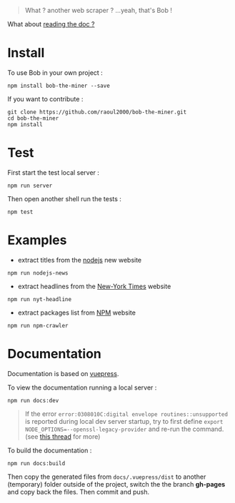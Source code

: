 
> What ? another web scraper ? ...yeah, that's Bob !

What about [reading the doc ?](https://raoul2000.github.io/bob-the-miner/)

# Install

To use Bob in your own project :

```
npm install bob-the-miner --save
```

If you want to contribute :

```
git clone https://github.com/raoul2000/bob-the-miner.git
cd bob-the-miner
npm install
```

# Test

First start the test local server :

```
npm run server
```

Then open another shell run the tests :

```
npm test
```

# Examples

- extract titles from the [nodejs]('https://foundation.nodejs.org) new website

```
npm run nodejs-news
```

- extract headlines from the [New-York Times](https://www.nytimes.com/) website

```
npm run nyt-headline
```

- extract packages list from [NPM](https://www.npmjs.com) website

```
npm run npm-crawler
```

# Documentation

Documentation is based on [vuepress](https://vuepress.vuejs.org).

To view the documentation running a local server :

```
npm run docs:dev
```

> If the error `error:0308010C:digital envelope routines::unsupported` is reported during local dev server startup, try to first 
> define `export NODE_OPTIONS=--openssl-legacy-provider` and re-run the command. (see [this thread](https://stackoverflow.com/questions/69692842/error-message-error0308010cdigital-envelope-routinesunsupported) for more)


To build the documentation :

```
npm run docs:build
```

Then copy the generated files from `docs/.vuepress/dist` to another (temporary) folder outside of the project, switch the the branch **gh-pages** and copy back the files. Then commit and push.
